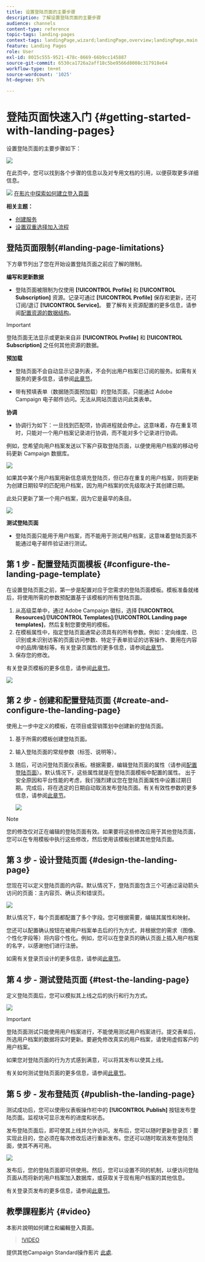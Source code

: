 ```yaml
---
title: 设置登陆页面的主要步骤
description: 了解设置登陆页面的主要步骤
audience: channels
content-type: reference
topic-tags: landing-pages
context-tags: landingPage,wizard;landingPage,overview;landingPage,main
feature: Landing Pages
role: User
exl-id: 8015c555-9521-478c-8669-66b9cc145887
source-git-commit: 6530ca1726a2aff18c5be9566d8008c317918e64
workflow-type: tm+mt
source-wordcount: '1025'
ht-degree: 97%

---
```


# 登陆页面快速入门 {#getting-started-with-landing-pages}

设置登陆页面的主要步骤如下：

![](assets/lp_steps.png)

在此页中，您可以找到各个步骤的信息以及对专用文档的引用，以便获取更多详细信息。

![](assets/do-not-localize/how-to-video.png) [在影片中探索如何建立登入頁面](#video)

**相关主题：**

* [创建服务](../../audiences/using/creating-a-service.md)
* [设置双重选择加入流程](setting-up-a-double-opt-in-process.md)

## 登陆页面限制{#landing-page-limitations}

下方章节列出了您在开始设置登陆页面之前应了解的限制。

**编写和更新数据**

* 登陆页面被限制为仅使用 **[!UICONTROL Profile]** 和 **[!UICONTROL Subscription]** 资源。记录可通过 **[!UICONTROL Profile]** 保存和更新，还可订阅/退订 **[!UICONTROL Service]**。
要了解有关资源配置的更多信息，请参阅[配置资源的数据结构](../../developing/using/configuring-the-resource-s-data-structure.md)。

>[!IMPORTANT]
>
>登陆页面无法显示或更新来自非 **[!UICONTROL Profile]** 和 **[!UICONTROL Subscription]** 之任何其他资源的数据。

**预加载**

* 登陆页面不会自动显示记录列表，不会列出用户档案已订阅的服务。如需有关服务的更多信息，请参阅[此章节](../../audiences/using/creating-a-service.md)。

* 带有预填表单（数据随页面预加载）的登陆页面，只能通过 Adobe Campaign 电子邮件访问。无法从网站页面访问此类表单。

**协调**

* 协调行为如下：一旦找到匹配项，协调进程就会停止。这意味着，存在重复项时，只能对一个用户档案记录进行协调，而不能对多个记录进行协调。

例如，您希望向用户档案发送以下客户获取登陆页面，以便使用用户档案的移动号码更新 Campaign 数据库。

![](assets/landing_page_limitation_1.png)

如果其中某个用户档案用新信息填充登陆页，但已存在重复的用户档案，则将更新为创建日期较早的匹配用户档案，因为用户档案的优先级取决于其创建日期。

此处只更新了第一个用户档案，因为它是最早的条目。

![](assets/landing_page_limitation_2.png)

**测试登陆页面**

* 登陆页面只能用于用户档案，而不能用于测试用户档案，这意味着登陆页面不能通过电子邮件验证进行测试。

## 第 1 步 - 配置登陆页面模板 {#configure-the-landing-page-template}

在设置登陆页面之前，第一步是配置对应于您需求的登陆页面模板。模板准备就绪后，将使用所需的参数预配置基于该模板的所有登陆页面。

1. 从高级菜单中，通过 Adobe Campaign 徽标，选择 **[!UICONTROL Resources]**/**[!UICONTROL Templates]**/**[!UICONTROL Landing page templates]**，然后复制您要使用的模板。
1. 在模板属性中，指定登陆页面通常必须具有的所有参数。例如：定向维度、已识别或未识别访客的页面访问参数、特定于表单验证的访客操作、要用在内容中的品牌/徽标等。有关登录页属性的更多信息，请参阅[此章节](../../channels/using/configuring-landing-page.md)。
1. 保存您的修改。

有关登录页模板的更多信息，请参阅[此章节](../../channels/using/getting-started-with-landing-pages.md)。

![](assets/lp-steps1.png)

## 第 2 步 - 创建和配置登陆页面 {#create-and-configure-the-landing-page}

使用上一步中定义的模板，在项目或营销策划中创建新的登陆页面。

1. 基于所需的模板创建登陆页面。
1. 输入登陆页面的常规参数（标签、说明等）。
1. 随后，可访问登陆页面仪表板。根据需要，编辑登陆页面的属性（请参阅[配置登陆页面](../../channels/using/configuring-landing-page.md)）。默认情况下，这些属性就是在登陆页面模板中配置的属性。
出于安全原因和平台性能的考虑，我们强烈建议您在登陆页面属性中设置过期日期。完成后，将在选定的日期自动取消发布登陆页面。有关有效性参数的更多信息，请参阅[此章节](../../channels/using/testing-publishing-landing-page.md#setting-up-validity-parameters)。

   ![](assets/lp-steps3.png)

>[!NOTE]
>
>您的修改仅对正在编辑的登陆页面有效。如果要将这些修改应用于其他登陆页面，您可以在专用模板中执行这些修改，然后使用该模板创建其他登陆页面。

## 第 3 步 - 设计登陆页面 {#design-the-landing-page}

您现在可以定义登陆页面的内容。默认情况下，登陆页面包含三个可通过滚动箭头访问的页面：主内容页、确认页和错误页。

![](assets/lp-steps4.png)

默认情况下，每个页面都配置了多个字段。您可根据需要，编辑其属性和映射。

您还可以配置确认按钮在被用户档案单击后的行为方式，并根据您的需求（图像、个性化字段等）将内容个性化。例如，您可以在登录页的确认页面上插入用户档案的名字，以感谢他们进行注册。

如需有关登录页设计的更多信息，请参阅[此章节](../../channels/using/designing-a-landing-page.md)。

## 第 4 步 - 测试登陆页面 {#test-the-landing-page}

定义登陆页面后，您可以模拟其上线之后的执行和行为方式。

![](assets/lp-steps5.png)

>[!IMPORTANT]
>
>登陆页面测试只能使用用户档案进行，不能使用测试用户档案进行。提交表单后，所选用户档案的数据将实时更新。要避免修改真实的用户档案，请使用虚假客户的用户档案。

如果您对登陆页面的行为方式感到满意，可以将其发布以使其上线。

有关如何测试登陆页面的更多信息，请参阅[此章节](../../channels/using/testing-publishing-landing-page.md#testing-the-landing-page-)。

## 第 5 步 - 发布登陆页 {#publish-the-landing-page}

测试成功后，您可以使用仪表板操作栏中的 **[!UICONTROL Publish]** 按钮发布登陆页面。监视块可显示发布的进度和状态。

发布登陆页面后，即可使其上线并允许访问。发布后，您可以随时更新登录页：要实现此目的，您必须在每次修改后进行重新发布。您还可以随时取消发布登陆页面，使其不再可用。

![](assets/lp-steps6.png)

发布后，您的登陆页面即可供使用。然后，您可以设置不同的机制，以便访问登陆页面从而将新的用户档案加入数据库，或获取关于现有用户档案的其他信息。

有关登录页发布的更多信息，请参阅[此章节](../../channels/using/testing-publishing-landing-page.md#publishing-a-landing-page)。

## 教學課程影片 {#video}

本影片說明如何建立和編輯登入頁面。

>[!VIDEO](https://video.tv.adobe.com/v/24093?quality=12)

提供其他Campaign Standard操作影片 [此處](https://experienceleague.adobe.com/docs/campaign-standard-learn/tutorials/overview.html?lang=zh-Hans).
